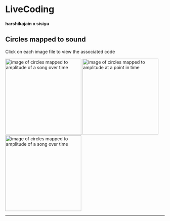 # LiveCoding
#### harshikajain  x  sisiyu
## Circles mapped to  sound
Click on each image file to view the associated code
<div class="row">
  
<a href=https://github.com/Harshikerfuffle/Live_Coding_Algo_Rave/blob/master/Circles/CircleFlow_SoundMapping.pde>
<img src ="https://github.com/Harshikerfuffle/Live_Coding_Algo_Rave/blob/master/Images/bensound-amplitude%20mapping-colour.png" width="240" height="240" style="border: 4px" alt = "image of circles mapped to amplitude of a song over time"/>

<a href=https://github.com/Harshikerfuffle/Live_Coding_Algo_Rave/blob/master/Circles/CircleBoom_SoundMapping.pde>
<img src ="https://github.com/Harshikerfuffle/Live_Coding_Algo_Rave/blob/master/Images/CircleBoom_Bensound.png" width="240" height="240" alt = "image of circles mapped to amplitude at a point in time"/>

<a href=https://seaborn.pydata.org/examples/scatterplot_matrix.html>
<img src ="https://github.com/Harshikerfuffle/Live_Coding_Algo_Rave/blob/master/Images/CircleBoom%20x%20CircleFlow.png" width="240" height="240" alt = "image of circles mapped to amplitude of a song over time"/>

</div> 

-----------------------------------------
